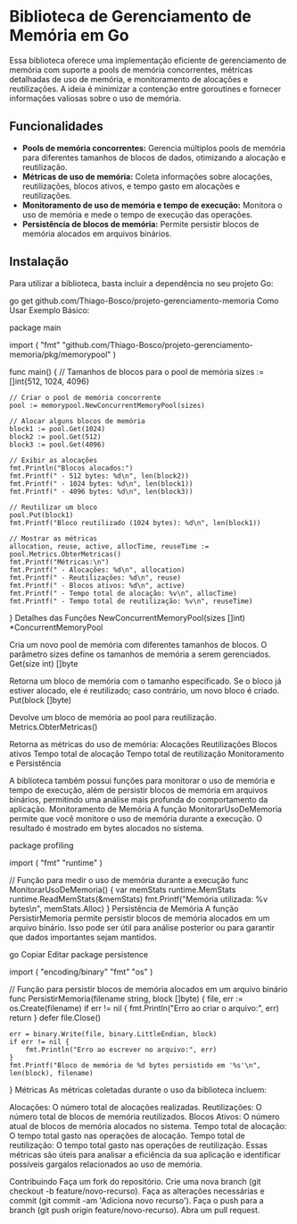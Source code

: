# Biblioteca de Gerenciamento de Memória em Go

Essa biblioteca oferece uma implementação eficiente de gerenciamento de memória com suporte a pools de memória concorrentes, métricas detalhadas de uso de memória, e monitoramento de alocações e reutilizações. A ideia é minimizar a contenção entre goroutines e fornecer informações valiosas sobre o uso de memória.

## Funcionalidades

- **Pools de memória concorrentes:** Gerencia múltiplos pools de memória para diferentes tamanhos de blocos de dados, otimizando a alocação e reutilização.
- **Métricas de uso de memória:** Coleta informações sobre alocações, reutilizações, blocos ativos, e tempo gasto em alocações e reutilizações.
- **Monitoramento de uso de memória e tempo de execução:** Monitora o uso de memória e mede o tempo de execução das operações.
- **Persistência de blocos de memória:** Permite persistir blocos de memória alocados em arquivos binários.

## Instalação

Para utilizar a biblioteca, basta incluir a dependência no seu projeto Go:


go get github.com/Thiago-Bosco/projeto-gerenciamento-memoria
Como Usar
Exemplo Básico:

package main

import (
	"fmt"
	"github.com/Thiago-Bosco/projeto-gerenciamento-memoria/pkg/memorypool"
)

func main() {
	// Tamanhos de blocos para o pool de memória
	sizes := []int{512, 1024, 4096}

	// Criar o pool de memória concorrente
	pool := memorypool.NewConcurrentMemoryPool(sizes)

	// Alocar alguns blocos de memória
	block1 := pool.Get(1024)
	block2 := pool.Get(512)
	block3 := pool.Get(4096)

	// Exibir as alocações
	fmt.Println("Blocos alocados:")
	fmt.Printf(" - 512 bytes: %d\n", len(block2))
	fmt.Printf(" - 1024 bytes: %d\n", len(block1))
	fmt.Printf(" - 4096 bytes: %d\n", len(block3))

	// Reutilizar um bloco
	pool.Put(block1)
	fmt.Printf("Bloco reutilizado (1024 bytes): %d\n", len(block1))

	// Mostrar as métricas
	allocation, reuse, active, allocTime, reuseTime := pool.Metrics.ObterMetricas()
	fmt.Printf("Métricas:\n")
	fmt.Printf(" - Alocações: %d\n", allocation)
	fmt.Printf(" - Reutilizações: %d\n", reuse)
	fmt.Printf(" - Blocos ativos: %d\n", active)
	fmt.Printf(" - Tempo total de alocação: %v\n", allocTime)
	fmt.Printf(" - Tempo total de reutilização: %v\n", reuseTime)
}
Detalhes das Funções
NewConcurrentMemoryPool(sizes []int) *ConcurrentMemoryPool

Cria um novo pool de memória com diferentes tamanhos de blocos. O parâmetro sizes define os tamanhos de memória a serem gerenciados.
Get(size int) []byte

Retorna um bloco de memória com o tamanho especificado. Se o bloco já estiver alocado, ele é reutilizado; caso contrário, um novo bloco é criado.
Put(block []byte)

Devolve um bloco de memória ao pool para reutilização.
Metrics.ObterMetricas()

Retorna as métricas do uso de memória:
Alocações
Reutilizações
Blocos ativos
Tempo total de alocação
Tempo total de reutilização
Monitoramento e Persistência

A biblioteca também possui funções para monitorar o uso de memória e tempo de execução, além de persistir blocos de memória em arquivos binários, permitindo uma análise mais profunda do comportamento da aplicação.
Monitoramento de Memória
A função MonitorarUsoDeMemoria permite que você monitore o uso de memória durante a execução. O resultado é mostrado em bytes alocados no sistema.


package profiling

import (
	"fmt"
	"runtime"
)

// Função para medir o uso de memória durante a execução
func MonitorarUsoDeMemoria() {
	var memStats runtime.MemStats
	runtime.ReadMemStats(&memStats)
	fmt.Printf("Memória utilizada: %v bytes\n", memStats.Alloc)
}
Persistência de Memória
A função PersistirMemoria permite persistir blocos de memória alocados em um arquivo binário. Isso pode ser útil para análise posterior ou para garantir que dados importantes sejam mantidos.

go
Copiar
Editar
package persistence

import (
	"encoding/binary"
	"fmt"
	"os"
)

// Função para persistir blocos de memória alocados em um arquivo binário
func PersistirMemoria(filename string, block []byte) {
	file, err := os.Create(filename)
	if err != nil {
		fmt.Println("Erro ao criar o arquivo:", err)
		return
	}
	defer file.Close()

	err = binary.Write(file, binary.LittleEndian, block)
	if err != nil {
		fmt.Println("Erro ao escrever no arquivo:", err)
	}
	fmt.Printf("Bloco de memória de %d bytes persistido em '%s'\n", len(block), filename)
}
Métricas
As métricas coletadas durante o uso da biblioteca incluem:

Alocações: O número total de alocações realizadas.
Reutilizações: O número total de blocos de memória reutilizados.
Blocos Ativos: O número atual de blocos de memória alocados no sistema.
Tempo total de alocação: O tempo total gasto nas operações de alocação.
Tempo total de reutilização: O tempo total gasto nas operações de reutilização.
Essas métricas são úteis para analisar a eficiência da sua aplicação e identificar possíveis gargalos relacionados ao uso de memória.

Contribuindo
Faça um fork do repositório.
Crie uma nova branch (git checkout -b feature/novo-recurso).
Faça as alterações necessárias e commit (git commit -am 'Adiciona novo recurso').
Faça o push para a branch (git push origin feature/novo-recurso).
Abra um pull request.
